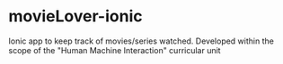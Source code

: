 # movieLover-ionic
Ionic app to keep track of movies/series watched. Developed within the scope of the "Human Machine Interaction" curricular unit 
